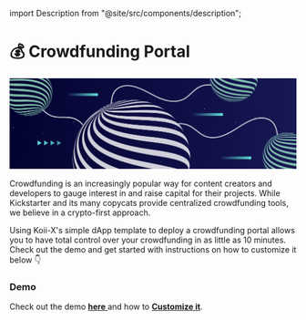 import Description from "@site/src/components/description";

# 💰 Crowdfunding Portal

![Banner](../../img/Crowdfunding%20Portal.png)

<Description
  text="Create your own decentralized crowdfunding portal"
/>

Crowdfunding is an increasingly popular way for content creators and developers to gauge interest in and raise capital for their projects. While Kickstarter and its many copycats provide centralized crowdfunding tools, we believe in a crypto-first approach.

Using Koii-X's simple dApp template to deploy a crowdfunding portal allows you to have total control over your crowdfunding in as little as 10 minutes. Check out the demo and get started with instructions on how to customize it below 👇

### Demo

Check out the demo [**here** ](https://crowdfunding-koii.vercel.app/)and how to [**Customize it**](https://github.com/koii-network/crowdfunding#fundraiser-customization).

